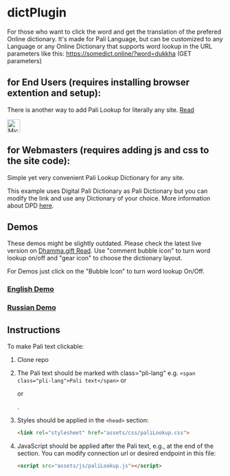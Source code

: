 # dictPlugin

For those who want to click the word and get the translation of the prefered Online dictionary. It's made for Pali Language, but can be customized to any Language or any Online Dictionary that supports word lookup in the URL parameters like this: https://somedict.online/?word=dukkha (GET parameters)

## for End Users (requires installing browser extention and setup):
There is another way to add Pali Lookup for literally any site. [Read](https://github.com/o28o/dictPlugin/blob/main/ExtentionMethod.md) 


<a href="https://microsoftedge.microsoft.com/addons/detail/dhammagift-search-and-wo/aokegkhdaijkikbdocanadeghllhfmhj">
    <img src="https://github.com/user-attachments/assets/7a378ce4-cedf-4d98-adcf-a0a8e4a729fe" alt="Microsoft Edge extension" width="30">
</a>

## for Webmasters (requires adding js and css to the site code): 
Simple yet very convenient Pali Lookup Dictionary for any site.

This example uses Digital Pali Dictionary as Pali Dictionary but you can modify the link and use any Dictionary of your choice. 
More information about DPD [here](https://github.com/digitalpalidictionary/dpd-db). 

## Demos
These demos might be slightly outdated. 
Please check the latest live version on [Dhamma.gift Read](https://dhamma.gift/sc/?q=sn56.11). Use "comment bubble icon" to turn word lookup on/off and "gear icon" to choose the dictionary layout.

For Demos just click on the "Bubble Icon" to turn word lookup On/Off.

### [English Demo](https://o28o.github.io/plugin/index.html?s=pi$)

### [Russian Demo](https://o28o.github.io/plugin/demo-ru-ml.html?s=dukkh)

## Instructions

To make Pali text clickable:


1.  Clone repo 
2.  The Pali text should be marked with class="pli-lang" e.g. `<span class="pli-lang">Pali text</span>` or <p> or <div>.
   
3. Styles should be applied in the `<head>` section:
   ```html
   <link rel="stylesheet" href="assets/css/paliLookup.css">

4. JavaScript should be applied after the Pali text, e.g., at the end of the <body> section. You can modify connection url or desired endpoint in this file:
   ```html
   <script src="assets/js/paliLookup.js"></script>

